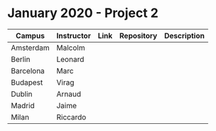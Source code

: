 # January 2020 - Project 2

|Campus|Instructor|Link|Repository|Description|
|------|----------|----|----------|-----------|
|Amsterdam|Malcolm|<url>|<repo>|<desc>|
|Berlin|Leonard|<url>|<repo>|<desc>|
|Barcelona|Marc|<url>|<repo>|<desc>|
|Budapest|Virag|<url>|<repo>|<desc>|
|Dublin|Arnaud|<url>|<repo>|<desc>|
|Madrid|Jaime|<url>|<repo>|<desc>|
|Milan|Riccardo|<url>|<repo>|<desc>|

